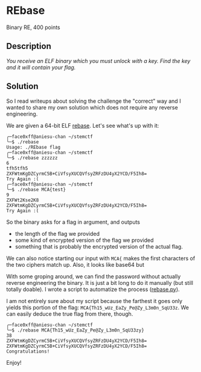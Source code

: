 # REbase

Binary RE, 400 points

## Description

*You receive an ELF binary which you must unlock with a key. Find the key and it will contain your flag.*

## Solution

So I read writeups about solving the challenge the "correct" way and I wanted to share my own solution which does not require any reverse engineering.

We are given a 64-bit ELF [rebase](rebase). Let's see what's up with it:

```console
╭─face0xff@aniesu-chan ~/stemctf  
╰─$ ./rebase
Usage: ./REbase flag
╭─face0xff@aniesu-chan ~/stemctf  
╰─$ ./rebase zzzzzz
6
tfh5tfh5
ZXFWtmKgDZCyrmC5B+CiVfsyXUCQVfsyZRFzDU4yX2YCD/F5Ih8=
Try Again :(
╭─face0xff@aniesu-chan ~/stemctf  
╰─$ ./rebase MCA{test}
9
ZXFWt2Kse2K8
ZXFWtmKgDZCyrmC5B+CiVfsyXUCQVfsyZRFzDU4yX2YCD/F5Ih8=
Try Again :(
```

So the binary asks for a flag in argument, and outputs
* the length of the flag we provided
* some kind of encrypted version of the flag we provided
* something that is probably the encrypted version of the actual flag.

We can also notice starting our input with `MCA{` makes the first characters of the two ciphers match up. Also, it looks like base64 but 

With some groping around, we can find the password without actually reverse engineering the binary. It is just a bit long to do it manually (but still totally doable). I wrote a script to automatize the process ([rebase.py](rebase.py)).

I am not entirely sure about my script because the farthest it goes only yields this portion of the flag: `MCA{Th15_wUz_EaZy_Pe@Zy_L3m0n_SqU33z`. We can easily deduce the true flag from there, though.

```console
╭─face0xff@aniesu-chan ~/stemctf  
╰─$ ./rebase MCA{Th15_wUz_EaZy_Pe@Zy_L3m0n_SqU33zy}
38
ZXFWtmKgDZCyrmC5B+CiVfsyXUCQVfsyZRFzDU4yX2YCD/F5Ih8=
ZXFWtmKgDZCyrmC5B+CiVfsyXUCQVfsyZRFzDU4yX2YCD/F5Ih8=
Congratulations!
```

Enjoy!
